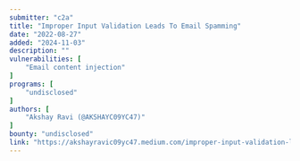 ```yaml
---
submitter: "c2a"
title: "Improper Input Validation Leads To Email Spamming"
date: "2022-08-27"
added: "2024-11-03"
description: ""
vulnerabilities: [
    "Email content injection"
]
programs: [
    "undisclosed"
]
authors: [
    "Akshay Ravi (@AKSHAYC09YC47)"
]
bounty: "undisclosed"
link: "https://akshayravic09yc47.medium.com/improper-input-validation-leads-to-email-spamming-5d1a53b2a579"
---
```




